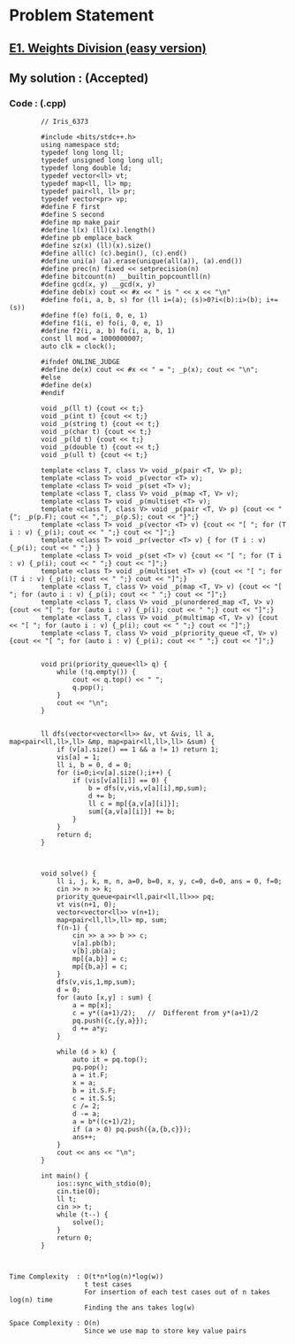# Problem Statement

## [E1. Weights Division (easy version)](https://codeforces.com/contest/1399/problem/E1)


## My solution :  (Accepted)

    
  
        
   ### Code : (.cpp)  
      
            // Iris_6373

            #include <bits/stdc++.h>
            using namespace std;
            typedef long long ll;
            typedef unsigned long long ull;
            typedef long double ld;
            typedef vector<ll> vt;
            typedef map<ll, ll> mp;
            typedef pair<ll, ll> pr;
            typedef vector<pr> vp;
            #define F first
            #define S second
            #define mp make_pair
            #define l(x) (ll)(x).length()
            #define pb emplace_back
            #define sz(x) (ll)(x).size()
            #define all(c) (c).begin(), (c).end()
            #define uni(a) (a).erase(unique(all(a)), (a).end())
            #define prec(n) fixed << setprecision(n)
            #define bitcount(n) __builtin_popcountll(n)
            #define gcd(x, y) __gcd(x, y)
            #define deb(x) cout << #x << " is " << x << "\n"
            #define fo(i, a, b, s) for (ll i=(a); (s)>0?i<(b):i>(b); i+=(s))
            #define f(e) fo(i, 0, e, 1)
            #define f1(i, e) fo(i, 0, e, 1)
            #define f2(i, a, b) fo(i, a, b, 1)
            const ll mod = 1000000007;
            auto clk = clock();

            #ifndef ONLINE_JUDGE
            #define de(x) cout << #x << " = "; _p(x); cout << "\n";
            #else
            #define de(x)
            #endif

            void _p(ll t) {cout << t;}
            void _p(int t) {cout << t;}
            void _p(string t) {cout << t;}
            void _p(char t) {cout << t;}
            void _p(ld t) {cout << t;}
            void _p(double t) {cout << t;}
            void _p(ull t) {cout << t;}

            template <class T, class V> void _p(pair <T, V> p);
            template <class T> void _p(vector <T> v);
            template <class T> void _p(set <T> v);
            template <class T, class V> void _p(map <T, V> v);
            template <class T> void _p(multiset <T> v);
            template <class T, class V> void _p(pair <T, V> p) {cout << "{"; _p(p.F); cout << ","; _p(p.S); cout << "}";}
            template <class T> void _p(vector <T> v) {cout << "[ "; for (T i : v) {_p(i); cout << " ";} cout << "]";}
            template <class T> void _pr(vector <T> v) { for (T i : v) {_p(i); cout << " ";} }
            template <class T> void _p(set <T> v) {cout << "[ "; for (T i : v) {_p(i); cout << " ";} cout << "]";}
            template <class T> void _p(multiset <T> v) {cout << "[ "; for (T i : v) {_p(i); cout << " ";} cout << "]";}
            template <class T, class V> void _p(map <T, V> v) {cout << "[ "; for (auto i : v) {_p(i); cout << " ";} cout << "]";}
            template <class T, class V> void _p(unordered_map <T, V> v) {cout << "[ "; for (auto i : v) {_p(i); cout << " ";} cout << "]";}
            template <class T, class V> void _p(multimap <T, V> v) {cout << "[ "; for (auto i : v) {_p(i); cout << " ";} cout << "]";}
            template <class T, class V> void _p(priority_queue <T, V> v) {cout << "[ "; for (auto i : v) {_p(i); cout << " ";} cout << "]";}


            void pri(priority_queue<ll> q) {
                while (!q.empty()) {
                    cout << q.top() << " ";
                    q.pop();
                }
                cout << "\n";
            }


            ll dfs(vector<vector<ll>> &v, vt &vis, ll a, map<pair<ll,ll>,ll> &mp, map<pair<ll,ll>,ll> &sum) {
                if (v[a].size() == 1 && a != 1) return 1;
                vis[a] = 1;
                ll i, b = 0, d = 0;
                for (i=0;i<v[a].size();i++) {
                    if (vis[v[a][i]] == 0) {
                        b = dfs(v,vis,v[a][i],mp,sum);
                        d += b;
                        ll c = mp[{a,v[a][i]}];
                        sum[{a,v[a][i]}] += b; 
                    }
                }
                return d;
            }



            void solve() {  
                ll i, j, k, m, n, a=0, b=0, x, y, c=0, d=0, ans = 0, f=0;
                cin >> n >> k;
                priority_queue<pair<ll,pair<ll,ll>>> pq;
                vt vis(n+1, 0);
                vector<vector<ll>> v(n+1);
                map<pair<ll,ll>,ll> mp, sum;
                f(n-1) {
                    cin >> a >> b >> c;
                    v[a].pb(b);
                    v[b].pb(a);
                    mp[{a,b}] = c;
                    mp[{b,a}] = c;
                }
                dfs(v,vis,1,mp,sum);
                d = 0;
                for (auto [x,y] : sum) {
                    a = mp[x];
                    c = y*((a+1)/2);   //  Different from y*(a+1)/2
                    pq.push({c,{y,a}});
                    d += a*y;
                }

                while (d > k) {
                    auto it = pq.top();
                    pq.pop();
                    a = it.F;
                    x = a;
                    b = it.S.F;
                    c = it.S.S;
                    c /= 2;
                    d -= a;
                    a = b*((c+1)/2);
                    if (a > 0) pq.push({a,{b,c}});
                    ans++;
                }
                cout << ans << "\n";
            }

            int main() {
                ios::sync_with_stdio(0);
                cin.tie(0);
                ll t;
                cin >> t;
                while (t--) {
                    solve();
                }
                return 0;
            }   



    Time Complexity  : O(t*n*log(n)*log(w))
                       t test cases
                       For insertion of each test cases out of n takes log(n) time
                       Finding the ans takes log(w)

    Space Complexity : O(n)  
                       Since we use map to store key value pairs
                       
   
  
  
